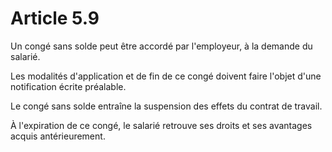 # Article 5.9

Un congé sans solde peut être accordé par l'employeur, à la demande du salarié.

Les modalités d'application et de fin de ce congé doivent faire l'objet d'une notification écrite préalable.

Le congé sans solde entraîne la suspension des effets du contrat de travail.

À l'expiration de ce congé, le salarié retrouve ses droits et ses avantages acquis antérieurement.

